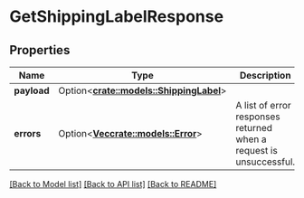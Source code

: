 # GetShippingLabelResponse

## Properties

Name | Type | Description | Notes
------------ | ------------- | ------------- | -------------
**payload** | Option<[**crate::models::ShippingLabel**](ShippingLabel.md)> |  | [optional]
**errors** | Option<[**Vec<crate::models::Error>**](Error.md)> | A list of error responses returned when a request is unsuccessful. | [optional]

[[Back to Model list]](../README.md#documentation-for-models) [[Back to API list]](../README.md#documentation-for-api-endpoints) [[Back to README]](../README.md)


